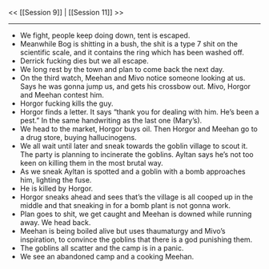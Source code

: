 << [[Session 9]] | [[Session 11]] >>

---

- We fight, people keep doing down, tent is escaped. 
- Meanwhile Bog is shitting in a bush, the shit is a type 7 shit on the scientific scale, and it contains the ring which has been washed off. 
- Derrick fucking dies but we all escape. 
- We long rest by the town and plan to come back the next day. 
- On the third watch, Meehan and Mivo notice someone looking at us. Says he was gonna jump us, and gets his crossbow out. Mivo, Horgor and Meehan contest him. 
- Horgor fucking kills the guy. 
- Horgor finds a letter. It says “thank you for dealing with him. He’s been a pest.” In the same handwriting as the last one (Mary’s). 
- We head to the market, Horgor buys oil. Then Horgor and Meehan go to a drug store, buying hallucinogens. 
- We all wait until later and sneak towards the goblin village to scout it. The party is planning to incinerate the goblins. Ayltan says he’s not too keen on killing them in the most brutal way.
- As we sneak Ayltan is spotted and a goblin with a bomb approaches him, lighting the fuse.
- He is killed by Horgor. 
- Horgor sneaks ahead and sees that’s the village is all cooped up in the middle and that sneaking in for a bomb plant is not gonna work.
- Plan goes to shit, we get caught and Meehan is downed while running away. We head back.
- Meehan is being boiled alive but uses thaumaturgy and Mivo’s inspiration, to convince the goblins that there is a god punishing them.
- The goblins all scatter and the camp is in a panic. 
- We see an abandoned camp and a cooking Meehan. 